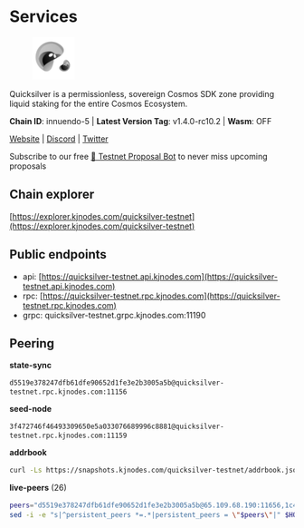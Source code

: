# Services

<figure><img src="https://raw.githubusercontent.com/kj89/cosmos-images/main/logos/quicksilver.png" alt=""><figcaption></figcaption></figure>

Quicksilver is a permissionless, sovereign Cosmos SDK zone providing liquid staking for the entire Cosmos Ecosystem.

**Chain ID**: innuendo-5 | **Latest Version Tag**: v1.4.0-rc10.2 | **Wasm**: OFF

[Website](https://quicksilver.zone) | [Discord](https://discord.gg/quicksilverprotocol) | [Twitter](https://twitter.com/quicksilverzone)



Subscribe to our free [🤖 Testnet Proposal Bot](https://t.me/kjnodes_testnet_proposal_bot) to never miss upcoming proposals


## Chain explorer
[https://explorer.kjnodes.com/quicksilver-testnet](https://explorer.kjnodes.com/quicksilver-testnet)

## Public endpoints

* api: [https://quicksilver-testnet.api.kjnodes.com](https://quicksilver-testnet.api.kjnodes.com)
* rpc: [https://quicksilver-testnet.rpc.kjnodes.com](https://quicksilver-testnet.rpc.kjnodes.com)
* grpc: quicksilver-testnet.grpc.kjnodes.com:11190

## Peering

**state-sync**

```text
d5519e378247dfb61dfe90652d1fe3e2b3005a5b@quicksilver-testnet.rpc.kjnodes.com:11156
```

**seed-node**

```text
3f472746f46493309650e5a033076689996c8881@quicksilver-testnet.rpc.kjnodes.com:11159
```

**addrbook**
```bash
curl -Ls https://snapshots.kjnodes.com/quicksilver-testnet/addrbook.json > $HOME/.quicksilverd/config/addrbook.json
```

**live-peers** (26)
```bash
peers="d5519e378247dfb61dfe90652d1fe3e2b3005a5b@65.109.68.190:11656,1c4274460224753e8080d0efd16c0ed88fe27fc0@51.195.145.103:26656,2aed12a25bfa92e40ccb95c88692735a9488a17e@65.109.92.79:37656,0a3ac40a7a4ce35978c4da97be2eb6974bc3c58b@185.252.233.217:46656,f0621c59ca7cfba98015ae2a47886fc3d9c0020c@94.130.132.227:2060,a49d8d304e96350272dca24934b8295bc81d75d2@23.227.200.10:26656,42f87cb55d5fdd222da28023613c66857398c4b8@5.22.223.252:26656,796e72ffc343c187cd5e8397c0c09c0671d228e0@185.16.39.51:26656,e25a748120c9608c1d2a70fafa75178d862b3463@178.18.254.211:10656,97377c16946f8e1fa69e7c2c6b7feb32c2090f09@116.202.227.117:11656,c9a74cdd754a8ccc9243ac2b245e4caaa78695aa@45.85.147.96:26656,78d271e4b4692ff1ee8490f3825a541558b31870@65.21.95.46:28656,af8cfa944802a9bd510fc3407950a15e8be86c31@213.239.217.52:30656,d4d83e209a2b096859821228ea17475f9a487a48@23.88.0.170:15651,17d1c0845076139a81174b1837bff598fb255d31@46.4.121.72:11156,ac6068dc650358a0c8f7b774630367ba2c70fa1f@93.190.141.68:21026,a637b94cb989909cc182623748ef179b0659f148@65.109.23.114:11156,a288baa951cbe92b253c01c3936d930af1d56424@5.161.142.236:26656,78acdbabc08231765444b3143a222d433a5157e1@142.132.205.94:15651,ee6bae1a6d4a1e07f1e4bc7963cabedc6b73426e@94.130.137.119:26656,9a60250367f370dc7395c7a5b0d503cec544188f@65.108.230.113:20026,25410bff2fb7312d24c11b1e990507e5e3aa40b7@135.125.5.31:48656,0ccfc2136005f448c11dd515e22aac3e25f4b6dd@31.220.84.183:36656,7781c28c240e85474425040f744b501d99120d1d@195.201.108.152:11656,0551eaa0db7097274410ee27a71672817e314b83@167.235.245.191:26656,03332cdbc3d354846a18992effbb8c20aa28f52a@65.21.133.125:28656"
sed -i -e "s|^persistent_peers *=.*|persistent_peers = \"$peers\"|" $HOME/.quicksilverd/config/config.toml
```
